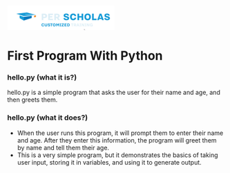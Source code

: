 [![Per Scholas](per_scholas.png)](https://www.perscholas.org) 

# First Program With Python

### hello.py (what it is?)
hello.py is a simple program that asks the user for their name and age, and then greets them.

### hello.py (what it does?)
- When the user runs this program, it will prompt them to enter their name and age. After they enter this information, the program will greet them by name and tell them their age.
- This is a very simple program, but it demonstrates the basics of taking user input, storing it in variables, and using it to generate output.
